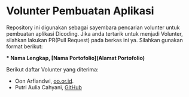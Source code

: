 # Volunter Pembuatan Aplikasi

Repository ini digunakan sebagai sayembara pencarian volunter untuk pembuatan aplikasi Dicoding. Jika anda tertarik untuk menjadi Volunter, silahkan lakukan PR(Pull Request) pada berkas ini ya. Silahkan gunakan format berikut:  

**\* Nama Lengkap, [Nama Portofolio](Alamat Portofolio)**  

Berikut daftar Volunter yang diterima:  

* Oon Arfiandwi, [oo.or.id](https://oo.or.id).
* Putri Aulia Cahyani, [GitHub](https://github.com/putriweh)
